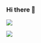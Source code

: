 ### Hi there 👋

![](https://github-readme-stats.vercel.app/api?username=glorantq&theme=darcula&show_icons=true&border_color=333333&count_private=true) 

![](https://github-readme-stats.vercel.app/api/top-langs/?username=glorantq&layout=compact&theme=darcula&show_icons=true&border_color=333333)
